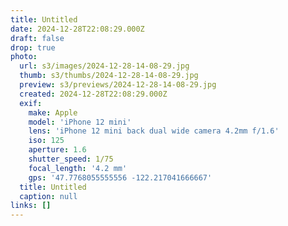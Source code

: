 ```yaml
---
title: Untitled
date: 2024-12-28T22:08:29.000Z
draft: false
drop: true
photo:
  url: s3/images/2024-12-28-14-08-29.jpg
  thumb: s3/thumbs/2024-12-28-14-08-29.jpg
  preview: s3/previews/2024-12-28-14-08-29.jpg
  created: 2024-12-28T22:08:29.000Z
  exif:
    make: Apple
    model: 'iPhone 12 mini'
    lens: 'iPhone 12 mini back dual wide camera 4.2mm f/1.6'
    iso: 125
    aperture: 1.6
    shutter_speed: 1/75
    focal_length: '4.2 mm'
    gps: '47.7768055555556 -122.217041666667'
  title: Untitled
  caption: null
links: []
---
```


